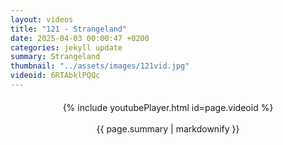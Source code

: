 ```yaml
---
layout: videos
title: "121 - Strangeland"
date: 2025-04-03 00:00:47 +0200
categories: jekyll update
summary: Strangeland
thumbnail: "../assets/images/121vid.jpg"
videoid: 6RTAbklPQQc
---
```


<div style="text-align: center; margin-top: 20px;">
  {% include youtubePlayer.html id=page.videoid %}
  <p style="margin-top: 15px; font-size: 1.2em; color: #333;">
    <p>{{ page.summary | markdownify }}</p>
  </p>
</div>
